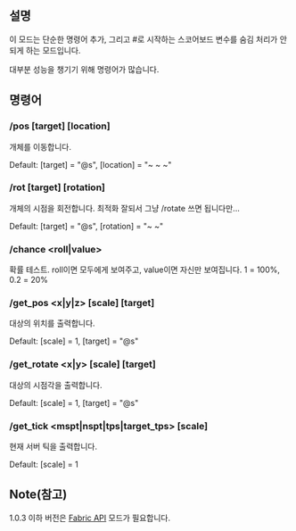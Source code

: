 ## 설명

이 모드는 단순한 명령어 추가, 그리고 #로 시작하는 스코어보드 변수를 숨김 처리가 안되게 하는 모드입니다.

대부분 성능을 챙기기 위해 명령어가 많습니다.

## 명령어
### /pos [target] [location]
개체를 이동합니다. 

Default: [target] = "@s", [location] = "~ ~ ~"

### /rot [target] [rotation]
개체의 시점을 회전합니다. 최적화 잘되서 그냥 /rotate 쓰면 됩니다만...

Default: [target] = "@s", [rotation] = "~ ~"

###	/chance <roll|value> <Chance>
확률 테스트. roll이면 모두에게 보여주고, value이면 자신만 보여집니다. 1 = 100%, 0.2 = 20%

###	/get_pos <x|y|z> [scale] [target]
대상의 위치를 출력합니다. 

Default: [scale] = 1, [target] = "@s"

###	/get_rotate <x|y> [scale] [target]
대상의 시점각을 출력합니다.

Default: [scale] = 1, [target] = "@s"

###	/get_tick <mspt|nspt|tps|target_tps> [scale]
현재 서버 틱을 출력합니다.

Default: [scale] = 1

## Note(참고)
1.0.3 이하 버전은 [Fabric API](https://modrinth.com/mod/fabric-api) 모드가 필요합니다.
